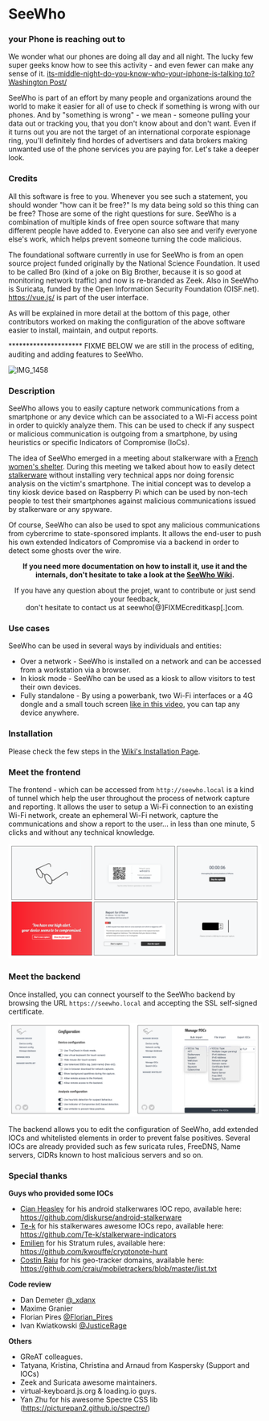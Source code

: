 # SeeWho
### your Phone is reaching out to

We wonder what our phones are doing all day and all night. The lucky few super geeks know how to see this activity - and even fewer can make any sense of it. [its-middle-night-do-you-know-who-your-iphone-is-talking to? Washington Post/](https://www.washingtonpost.com/technology/2019/05/28/its-middle-night-do-you-know-who-your-iphone-is-talking/)

SeeWho is part of an effort by many people and organizations around the world to make it easier for all of use to check if something is wrong with our phones. And by "something is wrong" - we mean - someone pulling your data out or tracking you, that you don't know about and don't want. Even if it turns out you are not the target of an international corporate espionage ring, you'll definitely find hordes of advertisers and data brokers making unwanted use of the phone services you are paying for. Let's take a deeper look.

### Credits

All this software is free to you. Whenever you see such a statement, you should wonder "how can it be free?" Is my data being sold so this thing can be free? Those are some of the right questions for sure. SeeWho is a combination of multiple kinds of free open source software that many different people have added to. Everyone can also see and verify everyone else's work, which helps prevent someone turning the code malicious.

The foundational software currently in use for SeeWho is from an open source project funded originally by the National Science Foundation. It used to be called Bro (kind of a joke on Big Brother, because it is so good at monitoring network traffic) and now is re-branded as Zeek. Also in SeeWho is Suricata, funded by the Open Information Security Foundation (OISF.net). https://vue.js/ is part of the user interface. 

As will be explained in more detail at the bottom of this page, other contributors worked on making the configuration of the above software easier to install, maintain, and output reports. 

********************* FIXME BELOW we are still in the process of editing, auditing and adding features to SeeWho.

![IMG_1458](https://user-images.githubusercontent.com/655557/116790919-eb004300-aa84-11eb-94e5-707f02197710.JPG)


### Description

SeeWho allows you to easily capture network communications from a smartphone or any device which can be associated to a Wi-Fi access point in order to quickly analyze them. This can be used to check if any suspect or malicious communication is outgoing from a smartphone, by using heuristics or specific Indicators of Compromise (IoCs).

The idea of SeeWho emerged in a meeting about stalkerware with a [French women's shelter](https://www.centre-hubertine-auclert.fr). During this meeting we talked about how to easily detect [stalkerware](https://stopstalkerware.org/) without installing very technical apps nor doing forensic analysis on the victim's smartphone. The initial concept was to develop a tiny kiosk device based on Raspberry Pi which can be used by non-tech people to test their smartphones against malicious communications issued by stalkerware or any spyware.

Of course, SeeWho can also be used to spot any malicious communications from cybercrime to state-sponsored implants. It allows the end-user to push his own extended Indicators of Compromise via a backend in order to detect some ghosts over the wire.

<p align="center"><strong>If you need more documentation on how to install it, use it and the internals, don't hesitate to take a look at the <a href="https://github.com/KasperskyLab/SeeWho/wiki">SeeWho Wiki</a>.</strong></p>

<p align="center">If you have any question about the projet, want to contribute or just send your feedback, <br />don't hesitate to contact us at seewho[@]FIXMEcreditkasp[.]com.</p>

### Use cases

SeeWho can be used in several ways by individuals and entities:

- Over a network - SeeWho is installed on a network and can be accessed from a workstation via a browser.
- In kiosk mode - SeeWho can be used as a kiosk to allow visitors to test their own devices.
- Fully standalone - By using a powerbank, two Wi-Fi interfaces or a 4G dongle and a small touch screen [like in this video](https://twitter.com/felixaime/status/1331535790392946689), you can tap any device anywhere.

### Installation

Please check the few steps in the [Wiki's Installation Page](https://github.com/KasperskyLab/SeeWho/wiki/SeeWho-installation). 

### Meet the frontend

The frontend - which can be accessed from `http://seewho.local` is a kind of tunnel which help the user throughout the process of network capture and reporting. It allows the user to setup a Wi-Fi connection to an existing Wi-Fi network, create an ephemeral Wi-Fi network, capture the communications and show a report to the user... in less than one minute, 5 clicks and without any technical knowledge. 

![Frontend](/assets/frontend.png)

### Meet the backend

Once installed, you can connect yourself to the SeeWho backend by browsing the URL `https://seewho.local` and accepting the SSL self-signed certificate. 

![Backend](/assets/backend.png)

The backend allows you to edit the configuration of SeeWho, add extended IOCs and whitelisted elements in order to prevent false positives. Several IOCs are already provided such as few suricata rules, FreeDNS, Name servers, CIDRs known to host malicious servers and so on.

### Special thanks

**Guys who provided some IOCs**
- [Cian Heasley](https://twitter.com/nscrutables) for his android stalkerwares IOC repo, available here: https://github.com/diskurse/android-stalkerware
- [Te-k](https://twitter.com/tenacioustek) for his stalkerwares awesome IOCs repo, available here: https://github.com/Te-k/stalkerware-indicators
- [Emilien](https://twitter.com/__Emilien__) for his Stratum rules, available here: https://github.com/kwouffe/cryptonote-hunt
- [Costin Raiu](https://twitter.com/craiu) for his geo-tracker domains, available here: https://github.com/craiu/mobiletrackers/blob/master/list.txt

**Code review**
- Dan Demeter [@_xdanx](https://twitter.com/_xdanx)
- Maxime Granier
- Florian Pires [@Florian_Pires](https://twitter.com/Florian_Pires)
- Ivan Kwiatkowski [@JusticeRage](https://twitter.com/JusticeRage)

**Others**
- GReAT colleagues.
- Tatyana, Kristina, Christina and Arnaud from Kaspersky (Support and IOCs)
- Zeek and Suricata awesome maintainers.
- virtual-keyboard.js.org & loading.io guys.
- Yan Zhu for his awesome Spectre CSS lib (https://picturepan2.github.io/spectre/)
